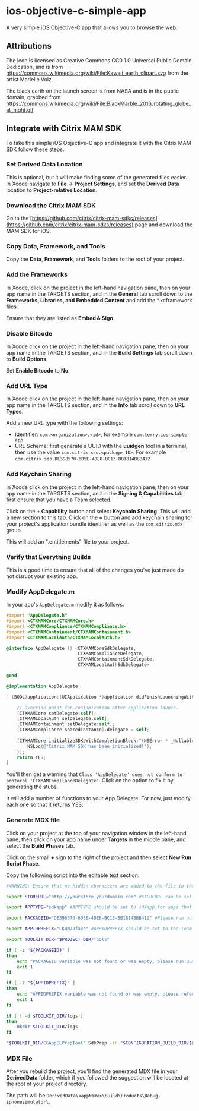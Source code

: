 # ios-objective-c-simple-app
A very simple iOS Objective-C app that allows you to browse the web.


## Attributions

The icon is licensed as Creative Commons CC0 1.0 Universal Public Domain Dedication, and is from https://commons.wikimedia.org/wiki/File:Kawaii_earth_clipart.svg from the artist Marielle Volz.

The black earth on the launch screen is from NASA and is in the public domain, grabbed from https://commons.wikimedia.org/wiki/File:BlackMarble_2016_rotating_globe_at_night.gif

## Integrate with Citrix MAM SDK

To take this simple iOS Objective-C app and integrate it with the Citrix MAM SDK follow these steps.

### Set Derived Data Location

This is optional, but it will make finding some of the generated files easier.  In Xcode navigate to **File** -> **Project Settings**, and set the **Derived Data** location to **Project-relative Location**.

### Download the Citrix MAM SDK

Go to the [https://github.com/citrix/citrix-mam-sdks/releases](https://github.com/citrix/citrix-mam-sdks/releases) page and download the MAM SDK for iOS.

### Copy Data, Framework, and Tools

Copy the **Data**, **Framework**, and **Tools** folders to the root of your project.

### Add the Frameworks

In Xcode, click on the project in the left-hand navigation pane, then on your app name in the TARGETS section, and in the **General** tab scroll down to the **Frameworks, Libraries, and Embedded Content** and add the *.xcframework files.

Ensure that they are listed as **Embed & Sign**.

### Disable Bitcode

In Xcode click on the project in the left-hand navigation pane, then on your app name in the TARGETS section, and in the **Build Settings** tab scroll down to **Build Options**.

Set **Enable Bitcode** to **No**.

### Add URL Type

In Xcode click on the project in the left-hand navigation pane, then on your app name in the TARGETS section, and in the **Info** tab scroll down to **URL Types**.

Add a new URL type with the following settings:
- Identifier: `com.<organization>.<id>`, for example `com.terry.ios-simple-app`
- URL Scheme: first generate a UUID with the **uuidgen** tool in a terminal, then use the value `com.citrix.sso.<package ID>`.  For example `com.citrix.sso.DE398570-6D5E-4DE8-BC13-BB1814BBB412`

### Add Keychain Sharing

In Xcode click on the project in the left-hand navigation pane, then on your app name in the TARGETS section, and in the **Signing & Capabilities** tab first ensure that you have a Team selected.  

Click on the **+ Capability** button and select **Keychain Sharing**.  This will add a new section to this tab.  Click on the **+** button and add keychain sharing for your project's application bundle identifier as well as the `com.citrix.mdx` group. 

This will add an "<project>.entitlements" file to your project.

### Verify that Everything Builds

This is a good time to ensure that all of the changes you've just made do not disrupt your existing app.

### Modify AppDelegate.m

In your app's `AppDelegate.m` modify it as follows:

```objectivec
#import "AppDelegate.h"
#import <CTXMAMCore/CTXMAMCore.h>
#import <CTXMAMCompliance/CTXMAMCompliance.h>
#import <CTXMAMContainment/CTXMAMContainment.h>
#import <CTXMAMLocalAuth/CTXMAMLocalAuth.h>

@interface AppDelegate () <CTXMAMCoreSdkDelegate,
                           CTXMAMComplianceDelegate,
                           CTXMAMContainmentSdkDelegate,
                           CTXMAMLocalAuthSdkDelegate>

@end

@implementation AppDelegate

- (BOOL)application:(UIApplication *)application didFinishLaunchingWithOptions:(NSDictionary *)launchOptions {

    // Override point for customization after application launch.
    [CTXMAMCore setDelegate:self];
    [CTXMAMLocalAuth setDelegate:self];
    [CTXMAMContainment setDelegate:self];
    [CTXMAMCompliance sharedInstance].delegate = self;
    
    [CTXMAMCore initializeSDKsWithCompletionBlock:^(NSError * _Nullable nilOrError) {
        NSLog(@"Citrix MAM SDK has been initialized!");
    }];
    return YES;
}
```

You'll then get a warning that `Class 'AppDelegate' does not conform to protocol 'CTXMAMComplianceDelegate'`.  Click on the option to fix it by generating the stubs.

It will add a number of functions to your App Delegate.  For now, just modify each one so that it returns YES.

### Generate MDX file

Click on your project at the top of your navigation window in the left-hand pane, then click on your app name under **Targets** in the middle pane, and select the **Build Phases** tab.

Click on the small **+** sign to the right of the project and then select **New Run Script Phase**.

Copy the following script into the editable text section:

```bash
#WARNING: Ensure that no hidden characters are added to the file in the process of copying contents. Some editors will add formatting data when copying from them.

export STOREURL="http://yourstore.yourdomain.com" #STOREURL can be set to any URL during development (e.g., http://yourstore.yourdomain.com). The URL may need to be changed later depending on the distribution method selected.

export APPTYPE="sdkapp" #APPTYPE should be set to sdkapp for apps that use the iOS MAM SDK, as this is the only valid option. Since the iOS MAM SDK is built into the app, XCode can prepare the app like any other Apple applications. Consequently less post-build preparation is needed than when performing an MDX app wrapping.

export PACKAGEID="DE398570-6D5E-4DE8-BC13-BB1814BBB412" #Please run uuidgen on the terminal and paste the output value in PACKAGEID. This has be the same UUID which was generated when adding the URL Type.

export APPIDPREFIX="LKQN7Jfake" #APPIDPREFIX should be set to the Team ID that is located in the Apple Developer Account.

export TOOLKIT_DIR="$PROJECT_DIR/Tools"

if [ -z "${PACKAGEID}" ]
then
    echo "PACKAGEID variable was not found or was empty, please run uuidgen at the command line and paste the output value in the PACKAGEID variable in your post build script."
    exit 1
fi

if [ -z "${APPIDPREFIX}" ]
then
    echo "APPIDPREFIX variable was not found or was empty, please refer to the \"how to\" document located in the documentation folder of the SDK package on where to find your Apple's application prefix ID."
    exit 1
fi

if [ ! -d $TOOLKIT_DIR/logs ]
then
    mkdir $TOOLKIT_DIR/logs
fi

"$TOOLKIT_DIR/CGAppCLPrepTool" SdkPrep -in "$CONFIGURATION_BUILD_DIR/$EXECUTABLE_FOLDER_PATH" -out "$CONFIGURATION_BUILD_DIR/$EXECUTABLE_NAME.mdx" -storeURL "${STOREURL}" -appType "${APPTYPE}" -packageId "${PACKAGEID}" -entitlements "$SRCROOT/$PROJECT/$PROJECT.entitlements" -appIdPrefix "${APPIDPREFIX}" -minPlatform "9.0"

```
### MDX File

After you rebuild the project, you'll find the generated MDX file in your **DerivedData** folder, which if you followed the suggestion will be located at the root of your project directory.

The path will be `DerivedData\<appName>\Build\Products\Debug-iphonesimulator\`.

